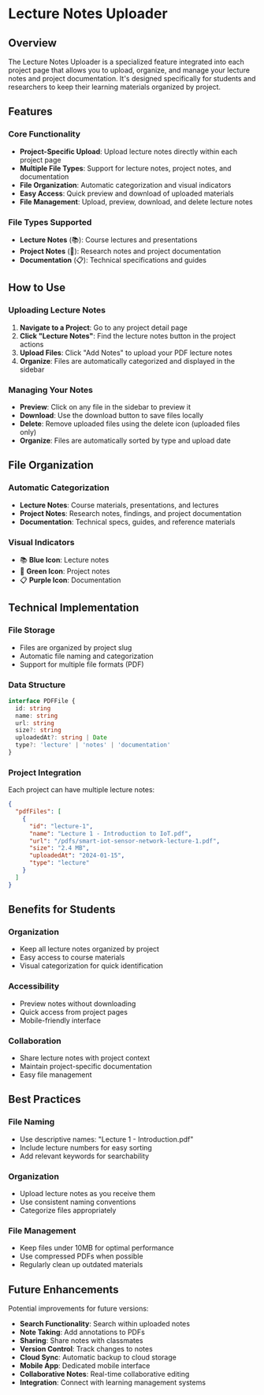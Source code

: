 # Lecture Notes Uploader

## Overview

The Lecture Notes Uploader is a specialized feature integrated into each project page that allows you to upload, organize, and manage your lecture notes and project documentation. It's designed specifically for students and researchers to keep their learning materials organized by project.

## Features

### Core Functionality
- **Project-Specific Upload**: Upload lecture notes directly within each project page
- **Multiple File Types**: Support for lecture notes, project notes, and documentation
- **File Organization**: Automatic categorization and visual indicators
- **Easy Access**: Quick preview and download of uploaded materials
- **File Management**: Upload, preview, download, and delete lecture notes

### File Types Supported
- **Lecture Notes** (📚): Course lectures and presentations
- **Project Notes** (📄): Research notes and project documentation
- **Documentation** (📋): Technical specifications and guides

## How to Use

### Uploading Lecture Notes

1. **Navigate to a Project**: Go to any project detail page
2. **Click "Lecture Notes"**: Find the lecture notes button in the project actions
3. **Upload Files**: Click "Add Notes" to upload your PDF lecture notes
4. **Organize**: Files are automatically categorized and displayed in the sidebar

### Managing Your Notes

- **Preview**: Click on any file in the sidebar to preview it
- **Download**: Use the download button to save files locally
- **Delete**: Remove uploaded files using the delete icon (uploaded files only)
- **Organize**: Files are automatically sorted by type and upload date

## File Organization

### Automatic Categorization
- **Lecture Notes**: Course materials, presentations, and lectures
- **Project Notes**: Research notes, findings, and project documentation
- **Documentation**: Technical specs, guides, and reference materials

### Visual Indicators
- 📚 **Blue Icon**: Lecture notes
- 📄 **Green Icon**: Project notes  
- 📋 **Purple Icon**: Documentation

## Technical Implementation

### File Storage
- Files are organized by project slug
- Automatic file naming and categorization
- Support for multiple file formats (PDF)

### Data Structure
```typescript
interface PDFFile {
  id: string
  name: string
  url: string
  size?: string
  uploadedAt?: string | Date
  type?: 'lecture' | 'notes' | 'documentation'
}
```

### Project Integration
Each project can have multiple lecture notes:
```json
{
  "pdfFiles": [
    {
      "id": "lecture-1",
      "name": "Lecture 1 - Introduction to IoT.pdf",
      "url": "/pdfs/smart-iot-sensor-network-lecture-1.pdf",
      "size": "2.4 MB",
      "uploadedAt": "2024-01-15",
      "type": "lecture"
    }
  ]
}
```

## Benefits for Students

### Organization
- Keep all lecture notes organized by project
- Easy access to course materials
- Visual categorization for quick identification

### Accessibility
- Preview notes without downloading
- Quick access from project pages
- Mobile-friendly interface

### Collaboration
- Share lecture notes with project context
- Maintain project-specific documentation
- Easy file management

## Best Practices

### File Naming
- Use descriptive names: "Lecture 1 - Introduction.pdf"
- Include lecture numbers for easy sorting
- Add relevant keywords for searchability

### Organization
- Upload lecture notes as you receive them
- Use consistent naming conventions
- Categorize files appropriately

### File Management
- Keep files under 10MB for optimal performance
- Use compressed PDFs when possible
- Regularly clean up outdated materials

## Future Enhancements

Potential improvements for future versions:
- **Search Functionality**: Search within uploaded notes
- **Note Taking**: Add annotations to PDFs
- **Sharing**: Share notes with classmates
- **Version Control**: Track changes to notes
- **Cloud Sync**: Automatic backup to cloud storage
- **Mobile App**: Dedicated mobile interface
- **Collaborative Notes**: Real-time collaborative editing
- **Integration**: Connect with learning management systems 